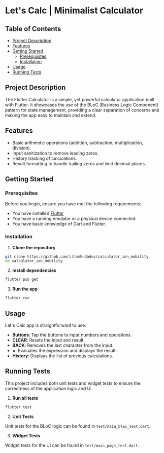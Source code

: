 


# Let's Calc | Minimalist Calculator

## Table of Contents

- [Project Description](#project-description)
- [Features](#features)
- [Getting Started](#getting-started)
  - [Prerequisites](#prerequisites)
  - [Installation](#installation)
- [Usage](#usage)
- [Running Tests](#running-tests)

## Project Description

The Flutter Calculator is a simple, yet powerful calculator application built with Flutter. It showcases the use of the BLoC (Business Logic Component) pattern for state management, providing a clear separation of concerns and making the app easy to maintain and extend.

## Features

- Basic arithmetic operations (addition, subtraction, multiplication, division).
- Input sanitization to remove leading zeros.
- History tracking of calculations.
- Result formatting to handle trailing zeros and limit decimal places.

## Getting Started

### Prerequisites

Before you begin, ensure you have met the following requirements:

- You have installed [Flutter](https://flutter.dev/docs/get-started/install)
- You have a running emulator or a physical device connected.
- You have basic knowledge of Dart and Flutter.

### Installation

1. **Clone the repository**

```bash
git clone https://github.com/ilhamhudadev/calculator_ion_mobility
cd calculator_ion_mobility
```

2. **Install dependencies**

```bash
flutter pub get
```

3. **Run the app**

```bash
flutter run
```

## Usage

Let's Calc app is straightforward to use:

- **Buttons**: Tap the buttons to input numbers and operations.
- **CLEAR**: Resets the input and result.
- **BACK**: Removes the last character from the input.
- **=**: Evaluates the expression and displays the result.
- **History**: Displays the list of previous calculations.

## Running Tests

This project includes both unit tests and widget tests to ensure the correctness of the application logic and UI.

1. **Run all tests**

```bash
flutter test
```

2. **Unit Tests**

Unit tests for the BLoC logic can be found in `test/main_bloc_test.dart`.

3. **Widget Tests**

Widget tests for the UI can be found in `test/main_page_test.dart`.


